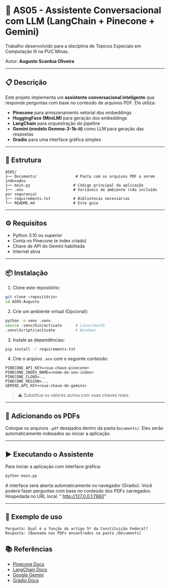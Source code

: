 
# 🧠 AS05 - Assistente Conversacional com LLM (LangChain + Pinecone + Gemini)

Trabalho desenvolvido para a disciplina de Tópicos Especiais em Computação III na PUC Minas.

Autor: **Augusto Scardua Oliveira**

---

## 📋 Descrição

Este projeto implementa um **assistente conversacional inteligente** que responde perguntas com base no conteúdo de arquivos PDF. Ele utiliza:

- **Pinecone** para armazenamento vetorial dos embeddings
- **HuggingFace (MiniLM)** para geração dos embeddings
- **LangChain** para orquestração do pipeline
- **Gemini (modelo Gemma-3-1b-it)** como LLM para geração das respostas
- **Gradio** para uma interface gráfica simples

---

## 🧱 Estrutura

````
AS05/
├── Documents/                 # Pasta com os arquivos PDF a serem indexados
├── main.py                   # Código principal da aplicação
├── .env                      # Variáveis de ambiente (não incluído por segurança)
├── requirements.txt          # Bibliotecas necessárias
└── README.md                 # Este guia

````

---

## ⚙️ Requisitos

- Python 3.10 ou superior
- Conta no Pinecone (e index criado)
- Chave de API do Gemini habilitada
- Internet ativa

---

## 📦 Instalação

1. Clone este repositório:

```bash
git clone <repositório>
cd AS05-Augusto
````

2. Crie um ambiente virtual (Opcional):

```bash
python -m venv .venv
source .venv/bin/activate      # Linux/macOS
.venv\Scripts\activate         # Windows
```

3. Instale as dependências:

```bash
pip install -r requirements.txt
```

4. Crie o arquivo `.env` com o seguinte conteúdo:

```
PINECONE_API_KEY=<sua-chave-pinecone>
PINECONE_INDEX_NAME=<nome-do-seu-index>
PINECONE_CLOUD=...
PINECONE_REGION=...
GEMINI_API_KEY=<sua-chave-do-gemini>
```

> ⚠️ Substitua os valores acima com suas chaves reais.

---

## 📁 Adicionando os PDFs

Coloque os arquivos `.pdf` desejados dentro da pasta `Documents/`. Eles serão automaticamente indexados ao iniciar a aplicação.

---

## ▶️ Executando o Assistente

Para iniciar a aplicação com interface gráfica:

```bash
python main.py
```

A interface será aberta automaticamente no navegador (Gradio). Você poderá fazer perguntas com base no conteúdo dos PDFs carregados.
Hospedada no URL local: " http://127.0.0.1:7860"

---

## 🧪 Exemplo de uso

```
Pergunta: Qual é a função do artigo 5º da Constituição Federal?
Resposta: [Baseada nos PDFs encontrados na pasta /Documents]
```

## 📚 Referências

* [Pinecone Docs](https://docs.pinecone.io/)
* [LangChain Docs](https://docs.langchain.com/)
* [Google Gemini](https://makersuite.google.com/app)
* [Gradio Docs](https://www.gradio.app/)
